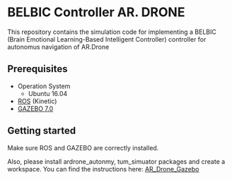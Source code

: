 # BELBIC Controller AR. DRONE
This repository contains the simulation code for implementing a BELBIC (Brain Emotional Learning-Based Intelligent Controller) controller for autonomus navigation of AR.Drone 

## Prerequisites
* Operation System
  * Ubuntu 16.04
* [ROS](http://wiki.ros.org/kinetic/Installation/Ubuntu) (Kinetic)
* [GAZEBO 7.0](http://gazebosim.org/)
  

## Getting started
Make sure ROS and GAZEBO are correctly installed. 

Also, please install  ardrone_autonmy, tum_simuator packages and create a workspace. You can find the instructions here:
[AR_Drone_Gazebo](https://github.com/dvalenciar/AR_Drone_ROS_GUI#getting-started)
